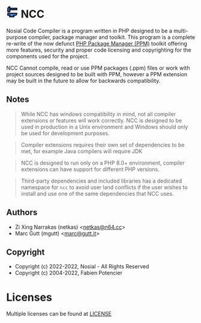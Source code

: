 # ![NCC](assets/icon/ncc_32px.png "NCC")   NCC

Nosial Code Compiler is a program written in PHP designed to be a multi-purpose compiler, package manager and toolkit.
This program is a complete re-write of the now defunct [PHP Package Manager (PPM)](https://git.n64.cc/intellivoid/ppm)
toolkit offering more features, security and proper code licensing and copyrighting for the components used for the project.

NCC Cannot compile, read or use PPM packages (.ppm) files or work with project sources designed to be built with PPM, however
a PPM extension may be built in the future to allow for backwards compatibility.


## Notes

 > While NCC has windows compatibility in mind, not all compiler extensions or features will work correctly. NCC is
 > designed to be used in production in a Unix environment and Windows should only be used for development purposes.

 > Compiler extensions requires their own set of dependencies to be met, for example Java compilers will require JDK

 > NCC is designed to run only on a PHP 8.0+ environment, compiler extensions can have support for different PHP versions.

 > Third-party dependencies and included libraries has a dedicated namespace for `ncc` to avoid user land conflicts if
 > the user wishes to install and use one of the same dependencies that NCC uses.

## Authors
 - Zi Xing Narrakas (netkas) <[netkas@n64.cc](mailto:netkas@64.cc)>
 - Marc Gutt (mgutt) <[marc@gutt.it](mailto:marc@gutt.it)>

## Copyright
 - Copyright (c) 2022-2022, Nosial - All Rights Reserved
 - Copyright (c) 2004-2022, Fabien Potencier

# Licenses

Multiple licenses can be found at [LICENSE](LICENSE)